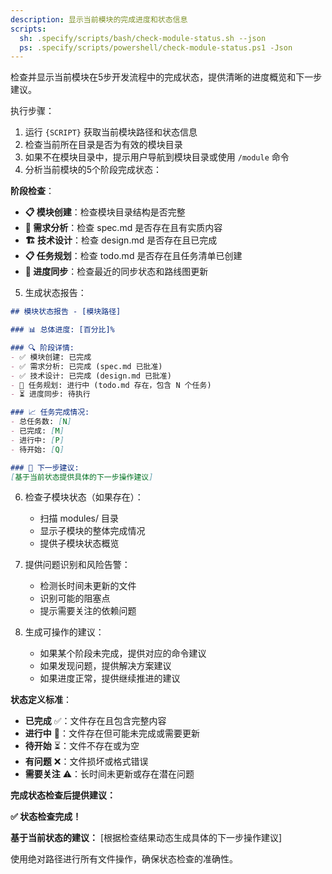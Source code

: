 ```yaml
---
description: 显示当前模块的完成进度和状态信息
scripts:
  sh: .specify/scripts/bash/check-module-status.sh --json
  ps: .specify/scripts/powershell/check-module-status.ps1 -Json
---
```


检查并显示当前模块在5步开发流程中的完成状态，提供清晰的进度概览和下一步建议。

执行步骤：

1. 运行 `{SCRIPT}` 获取当前模块路径和状态信息
2. 检查当前所在目录是否为有效的模块目录
3. 如果不在模块目录中，提示用户导航到模块目录或使用 `/module` 命令
4. 分析当前模块的5个阶段完成状态：

**阶段检查**：
- **📋 模块创建**：检查模块目录结构是否完整
- **📝 需求分析**：检查 spec.md 是否存在且有实质内容
- **🏗️ 技术设计**：检查 design.md 是否存在且已完成
- **📋 任务规划**：检查 todo.md 是否存在且任务清单已创建
- **🔄 进度同步**：检查最近的同步状态和路线图更新

5. 生成状态报告：
```markdown
## 模块状态报告 - [模块路径]

### 📊 总体进度: [百分比]%

### 🔍 阶段详情:
- ✅ 模块创建: 已完成
- ✅ 需求分析: 已完成 (spec.md 已批准)
- ✅ 技术设计: 已完成 (design.md 已批准)
- 🔄 任务规划: 进行中 (todo.md 存在，包含 N 个任务)
- ⏳ 进度同步: 待执行

### 📈 任务完成情况:
- 总任务数: [N]
- 已完成: [M]
- 进行中: [P]
- 待开始: [Q]

### 🔔 下一步建议:
[基于当前状态提供具体的下一步操作建议]
```

6. 检查子模块状态（如果存在）：
   - 扫描 modules/ 目录
   - 显示子模块的整体完成情况
   - 提供子模块状态概览

7. 提供问题识别和风险告警：
   - 检测长时间未更新的文件
   - 识别可能的阻塞点
   - 提示需要关注的依赖问题

8. 生成可操作的建议：
   - 如果某个阶段未完成，提供对应的命令建议
   - 如果发现问题，提供解决方案建议
   - 如果进度正常，提供继续推进的建议

**状态定义标准**：
- **已完成** ✅：文件存在且包含完整内容
- **进行中** 🔄：文件存在但可能未完成或需要更新
- **待开始** ⏳：文件不存在或为空
- **有问题** ❌：文件损坏或格式错误
- **需要关注** ⚠️：长时间未更新或存在潜在问题

**完成状态检查后提供建议：**

**✅ 状态检查完成！**

**基于当前状态的建议：**
[根据检查结果动态生成具体的下一步操作建议]

使用绝对路径进行所有文件操作，确保状态检查的准确性。